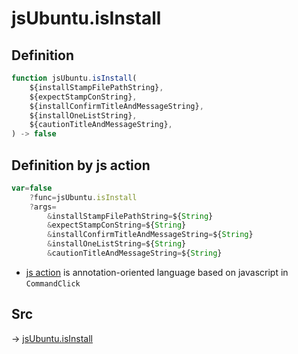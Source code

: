 # jsUbuntu.isInstall

## Definition

```js.js
function jsUbuntu.isInstall(
	${installStampFilePathString},
	${expectStampConString},
	${installConfirmTitleAndMessageString},
	${installOneListString},
	${cautionTitleAndMessageString},
) -> false
```


## Definition by js action

```js.js
var=false
	?func=jsUbuntu.isInstall
	?args=
		&installStampFilePathString=${String}
		&expectStampConString=${String}
		&installConfirmTitleAndMessageString=${String}
		&installOneListString=${String}
		&cautionTitleAndMessageString=${String}
```

- [js action](#) is annotation-oriented language based on javascript in `CommandClick`



## Src

-> [jsUbuntu.isInstall](https://github.com/puutaro/CommandClick/blob/master/app/src/main/java/com/puutaro/commandclick/fragment_lib/terminal_fragment/js_interface/JsUbuntu.kt#L287)


